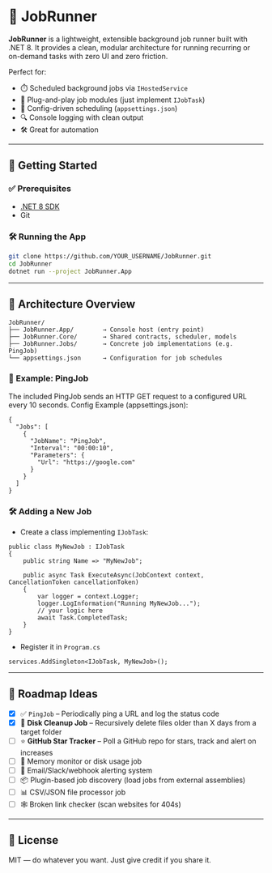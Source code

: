 # 🧠 JobRunner

**JobRunner** is a lightweight, extensible background job runner built with .NET 8. It provides a clean, modular architecture for running recurring or on-demand tasks with zero UI and zero friction.

Perfect for:
- ⏱️ Scheduled background jobs via `IHostedService`
- 🧩 Plug-and-play job modules (just implement `IJobTask`)
- 📂 Config-driven scheduling (`appsettings.json`)
- 🔍 Console logging with clean output
- 🛠️ Great for automation

---

## 🚀 Getting Started

### ✅ Prerequisites

- [.NET 8 SDK](https://dotnet.microsoft.com/en-us/download/dotnet/8.0)
- Git

### 🛠️ Running the App

```bash
git clone https://github.com/YOUR_USERNAME/JobRunner.git
cd JobRunner
dotnet run --project JobRunner.App
```

---

## 🧠 Architecture Overview

```
JobRunner/
├── JobRunner.App/        → Console host (entry point)
├── JobRunner.Core/       → Shared contracts, scheduler, models
├── JobRunner.Jobs/       → Concrete job implementations (e.g. PingJob)
└── appsettings.json      → Configuration for job schedules
```

### 🧪 Example: PingJob

The included PingJob sends an HTTP GET request to a configured URL every 10 seconds.
Config Example (appsettings.json):
```
{
  "Jobs": [
    {
      "JobName": "PingJob",
      "Interval": "00:00:10",
      "Parameters": {
        "Url": "https://google.com"
      }
    }
  ]
}
```

### 🛠️ Adding a New Job

- Create a class implementing `IJobTask`:
```
public class MyNewJob : IJobTask
{
    public string Name => "MyNewJob";

    public async Task ExecuteAsync(JobContext context, CancellationToken cancellationToken)
    {
        var logger = context.Logger;
        logger.LogInformation("Running MyNewJob...");
        // your logic here
        await Task.CompletedTask;
    }
}
```
- Register it in `Program.cs`
```
services.AddSingleton<IJobTask, MyNewJob>();
```

---

## 📌 Roadmap Ideas
- [x] ✅ `PingJob` – Periodically ping a URL and log the status code
- [x] 🧹 **Disk Cleanup Job** – Recursively delete files older than X days from a target folder
- [ ] ⭐ **GitHub Star Tracker** – Poll a GitHub repo for stars, track and alert on increases
- [ ] 🧠 Memory monitor or disk usage job
- [ ] 📨 Email/Slack/webhook alerting system
- [ ] 📦 Plugin-based job discovery (load jobs from external assemblies)
- [ ] 📊 CSV/JSON file processor job
- [ ] 🕸️ Broken link checker (scan websites for 404s)

---

## 📄 License
MIT — do whatever you want. Just give credit if you share it.
